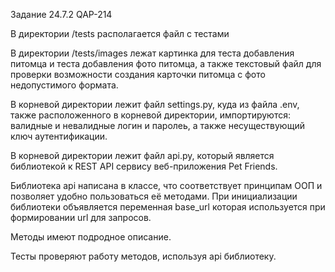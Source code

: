 Задание 24.7.2 QAP-214

В директории /tests располагается файл с тестами

В директории /tests/images лежат картинка для теста добавления питомца и теста добавления фото питомца, а также текстовый файл для проверки возможности создания карточки питомца с фото недопустимого формата.

В корневой директории лежит файл settings.py, куда из файла .env, также расположенного в корневой директории, импортируются: валидные и невалидные логин и паролеь, а также несуществующий ключ аутентификации.

В корневой директории лежит файл api.py, который является библиотекой к REST API сервису веб-приложения Pet Friends.

Библиотека api написана в классе, что соответствует принципам ООП и позволяет удобно пользоваться её методами. При инициализации библиотеки объявляется переменная base_url которая используется при формировании url для запросов.

Методы имеют подродное описание.

Тесты проверяют работу методов, используя api библиотеку.
